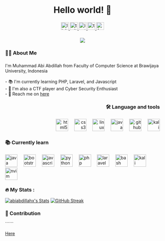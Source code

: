 <!-- ## Hi there 👋 -->
<!--
**abiabdillahx/abiabdillahx** is a ✨ _special_ ✨ repository because its `README.md` (this file) appears on your GitHub profile.

Here are some ideas to get you started:
- 🔭 I’m currently working on ...
- 🌱 I’m currently learning ...
- 👯 I’m looking to collaborate on ...
- 🤔 I’m looking for help with ...
- 💬 Ask me about ...
- 📫 How to reach me: ...
- 😄 Pronouns: ...
- ⚡ Fun fact: ...
-->


<h1 align="center">Hello world! 👋</h1>

###

<div align="center">
  <a href="https://www.linkedin.com/in/abiabdillah/" target="_blank">
    <img src="https://img.shields.io/static/v1?message=LinkedIn&logo=linkedin&label=&color=0077B5&logoColor=white&labelColor=&style=for-the-badge" height="25" alt="linkedin logo"  />
  </a>
  <a href="https://x.com/abdillahabii_" target="_blank">
    <img src="https://img.shields.io/static/v1?message=Twitter&logo=twitter&label=&color=1DA1F2&logoColor=white&labelColor=&style=for-the-badge" height="25" alt="twitter logo"  />
  </a>
  <a href="https://instagram.com/abiabdillahx" target="_blank">
    <img src="https://img.shields.io/static/v1?message=Instagram&logo=instagram&label=&color=E4405F&logoColor=white&labelColor=&style=for-the-badge" height="25" alt="instagram logo"  />
  </a>
  <a href="https://tryhackme.com/r/p/shizukanaYoru" target="_blank">
    <img src="https://img.shields.io/static/v1?message=TryHackMe&logo=tryhackme&label=&color=88cc14&logoColor=white&labelColor=&style=for-the-badge" height="25" alt="tryhackme logo"  />
  </a>
  <a href="https://www.hackerrank.com/profile/abiabdillah" target="_blank">
    <img src="https://img.shields.io/static/v1?message=HackerRank&logo=hackerrank&label=&color=2EC866&logoColor=white&labelColor=&style=for-the-badge" height="25" alt="hackerrank logo"  />
  </a>
</div>

###

<div align="center">
  <img src="https://visitor-badge.laobi.icu/badge?page_id=abiabdillahx.abiabdillahx&"  />
</div>

###

<h3 align="left">👩‍💻  About Me</h3>

###

<p align="left">I'm Muhammad Abi Abdillah from Faculty of Computer Science at Brawijaya University, Indonesia<br><br>- 📚 I'm currently learning PHP, Laravel, and Javascript<br>- 🔏 I'm also a CTF player and Cyber Security Enthusiast<br>- 📧 Reach me on <a href="mailto:abiabdillahx@gmail.com">here</a><!--<br>- 🍵 Support me by buy me a coffee <a href="https://ko-fi.com/abiabdillah">here</a> or click this button--></p>
<div align="center">
<!--   <a href="https://ko-fi.com/abiabdillah" align="center"><img align="center" width="180" alt="support_me_on_kofi_blue" src="https://github.com/user-attachments/assets/c0fa4650-315c-4a4a-b1e3-76131e9eb8b8" /></a> -->
<!--   <a target="_blank" href='https://ko-fi.com/W7W517NH0E' target='_blank'><img height='32' style='border:0px;height:36px;' src='https://storage.ko-fi.com/cdn/kofi2.png?v=6' border='0' alt='Buy Me a Coffee at ko-fi.com' /></a> -->
<!--   <a href='https://github.com/abiabdillahx/ctf-writeup/blob/main/README.md#support-me-here' target='_blank'><img height='36' src='https://uxwing.com/wp-content/themes/uxwing/download/brands-and-social-media/bitcoin-icon.png'/></a> -->
</div>

###

<h3 align="right">🛠 Language and tools</h3>

###

<div align="right">
  <a href"#"><img src="https://skillicons.dev/icons?i=html" height="40" alt="html5 logo"  /></a>
  <img width="12" />
  <img src="https://skillicons.dev/icons?i=css" height="40" alt="css3 logo"  />
  <img width="12" />
<!--   <img src="https://skillicons.dev/icons?i=js" height="40" alt="javascript logo"  />
  <img width="12" /> -->
  <img src="https://skillicons.dev/icons?i=linux" height="40" alt="linux logo"  />
  <img width="12" />
  <img src="https://skillicons.dev/icons?i=java" height="40" alt="java logo"  />
  <img width="12" />
  <a href="https://github.com/"><img src="https://skillicons.dev/icons?i=github" height="40" alt="github logo"  /></a>
  <img width="12" />
<!--   <img src="https://skillicons.dev/icons?i=vscode" height="40" alt="vscode logo"  /> 
   <img width="12" /> -->
  <img src="https://skillicons.dev/icons?i=kali" height="40" alt="kali logo"  />
</div>

###

<h3 align="left">📚 Currently learn</h3>

###

<div align="left">
  <a href="https://www.java.com/en/">  <img src="https://skillicons.dev/icons?i=java" height="40" alt="java logo"  /></a>
  <img width="12" />
  <a href="https://getbootstrap.com/">  <img src="https://skillicons.dev/icons?i=bootstrap" height="40" alt="bootstrap logo"  /></a>
  <img width="12" />
  <img src="https://skillicons.dev/icons?i=js" height="40" alt="javascript logo"  />
  <img width="12" />
  <a href="https://www.python.org/">  <img src="https://skillicons.dev/icons?i=py" height="40" alt="python logo"  /></a>
  <img width="12" />
  <a href="https://www.php.net/">  <img src="https://skillicons.dev/icons?i=php" height="40" alt="php logo"  /></a>
  <img width="12" />
  <a href="https://laravel.com/">  <img src="https://skillicons.dev/icons?i=laravel" height="40" alt="laravel logo"  /></a>
  <img width="12" />
  <a href="https://www.gnu.org/software/bash/">  <img src="https://skillicons.dev/icons?i=bash" height="40" alt="bash logo"  /></a>
  <img width="12" />
<!--   <img src="https://skillicons.dev/icons?i=mysql" height="40" alt="mysql logo"  />
  <img width="12" /> -->
  <a href="https://www.kali.org/">  <img src="https://skillicons.dev/icons?i=kali" height="40" alt="kali logo"  /></a>
  <img width="12" />
  <a href="https://neovim.io/">  <img src="https://skillicons.dev/icons?i=neovim" height="40" alt="nvim logo"  /></a>
</div>

###


<h3 align="left">🔥   My Stats :</h3>
<!--Nord theme-->

[![abiabdillahx's Stats](https://github-readme-stats.vercel.app/api?username=abiabdillahx&theme=dracula&show_icons=true&hide_border=true&count_private=true&card_width=400&border_radius=8)](https://github.com/abiabdillahx?tab=repositories)
[![GitHub Streak](https://git-hub-streak-stats.vercel.app?user=abiabdillahx&theme=dracula&hide_border=true&border_radius=8&card_width=400)](https://git.io/streak-stats)
<!--[![Ashutosh's github activity graph](https://github-readme-activity-graph.vercel.app/graph?username=abiabdillahx&bg_color=092025&color=d4abd1&line=5fc6ce&point=b8daff&area=true&hide_border=true)](https://github.com/ashutosh00710/github-readme-activity-graph)-->

<h3 align="left">🤝   Contribution</h3>
``````

[Here]()

<!-- ### -->
<!--
<div align="center">
  <img src="https://streak-stats.demolab.com?user=abiabdillahx&locale=en&mode=daily&theme=dark&hide_border=false&border_radius=5&order=3" height="220" alt="streak graph"  />
</div>-->

<!-- 
<script src='https://storage.ko-fi.com/cdn/scripts/overlay-widget.js'></script>
<script>
  kofiWidgetOverlay.draw('abiabdillah', {
    'type': 'floating-chat',
    'floating-chat.donateButton.text': 'Support me',
    'floating-chat.donateButton.background-color': '#5bc0de',
    'floating-chat.donateButton.text-color': '#323842'
  });
</script>
-->

###
<!--
<div align="center">
  <a href="https://open.spotify.com/user/0hvgtxcempbn8v23f1ttley66">
    <img src="https://spotify-recently-played-readme.vercel.app/api?user=0hvgtxcempbn8v23f1ttley66&count=3&unique=true" alt="Spotify recently played"  />
  </a>
</div>
-->
###
